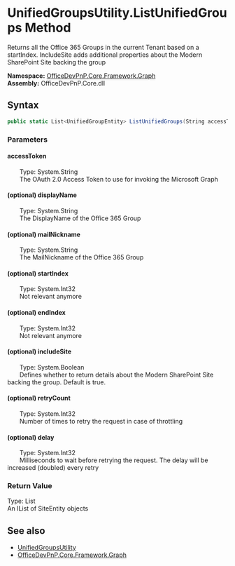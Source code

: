 # UnifiedGroupsUtility.ListUnifiedGroups Method  
 Returns all the Office 365 Groups in the current Tenant based on a startIndex. IncludeSite adds additional properties about the Modern SharePoint Site backing the group   

**Namespace:** [OfficeDevPnP.Core.Framework.Graph](OfficeDevPnP.Core.Framework.Graph.md)  
**Assembly:** OfficeDevPnP.Core.dll  
## Syntax
```C#
public static List<UnifiedGroupEntity> ListUnifiedGroups(String accessToken, String displayName, String mailNickname, Int32 startIndex, Int32 endIndex, Boolean includeSite, Int32 retryCount, Int32 delay)
```
### Parameters
#### accessToken  
&emsp;&emsp;Type: System.String  
&emsp;&emsp;The OAuth 2.0 Access Token to use for invoking the Microsoft Graph  

  

#### (optional) displayName  
&emsp;&emsp;Type: System.String  
&emsp;&emsp;The DisplayName of the Office 365 Group  

  

#### (optional) mailNickname  
&emsp;&emsp;Type: System.String  
&emsp;&emsp;The MailNickname of the Office 365 Group  

  

#### (optional) startIndex  
&emsp;&emsp;Type: System.Int32  
&emsp;&emsp;Not relevant anymore  

  

#### (optional) endIndex  
&emsp;&emsp;Type: System.Int32  
&emsp;&emsp;Not relevant anymore  

  

#### (optional) includeSite  
&emsp;&emsp;Type: System.Boolean  
&emsp;&emsp;Defines whether to return details about the Modern SharePoint Site backing the group. Default is true.  

  

#### (optional) retryCount  
&emsp;&emsp;Type: System.Int32  
&emsp;&emsp;Number of times to retry the request in case of throttling  

  

#### (optional) delay  
&emsp;&emsp;Type: System.Int32  
&emsp;&emsp;Milliseconds to wait before retrying the request. The delay will be increased (doubled) every retry  

  

### Return Value
Type: List<UnifiedGroupEntity>  
An IList of SiteEntity objects  


## See also
- [UnifiedGroupsUtility](OfficeDevPnP.Core.Framework.Graph.UnifiedGroupsUtility.md) 
- [OfficeDevPnP.Core.Framework.Graph](OfficeDevPnP.Core.Framework.Graph.md) 
